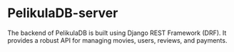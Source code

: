 # PelikulaDB-server
The backend of PelikulaDB is built using Django REST Framework (DRF). It provides a robust API for managing movies, users, reviews, and payments.
